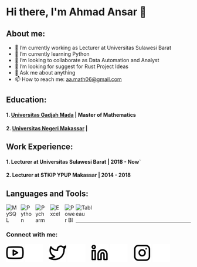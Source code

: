 # Hi there, I'm Ahmad Ansar 👋
## About me:
- 🔭 I’m currently working as Lecturer at Universitas Sulawesi Barat
- 🌱 I’m currently learning Python 
- 👯 I’m looking to collaborate as Data Automation and Analyst
- 🤔 I’m looking for suggest for Rust Project Ideas
- 💬 Ask me about anything
- 📫 How to reach me: aa.math06@gmail.com

## Education:

#### 1. [Universitas Gadjah Mada](https://www.ugm.ac.id) | Master of Mathematics 
#### 2. [Universitas Negeri Makassar](https://www.unm.ac.id) |
   

## Work Experience:
#### 1. Lecturer at Universitas Sulawesi Barat | 2018 - Now`
#### 2. Lecturer at STKIP YPUP Makassar | 2014 - 2018


## Languages and Tools:

[<img align="left" alt="MySQL" width="30px" src="https://cdn.jsdelivr.net/gh/devicons/devicon/icons/mysql/mysql-original.svg" style="padding-right:10px;" />][webdev]
[<img align="left" alt="Python" width="30px" src="https://upload.wikimedia.org/wikipedia/commons/thumb/c/c3/Python-logo-notext.svg/110px-Python-logo-notext.svg.png?20100317150552" style="padding-right:10px;" />][webdev]
[<img align="left" alt="Pycharm" width="30px" src="https://upload.wikimedia.org/wikipedia/commons/thumb/1/1d/PyCharm_Icon.svg/220px-PyCharm_Icon.svg.png" style="padding-right:10px;" />][webdev]
[<img align="left" alt="Excel" width="30px" src="https://is2-ssl.mzstatic.com/image/thumb/Purple126/v4/a8/fd/5a/a8fd5a84-c6f1-355f-3b9f-6e86598efaa3/XCEL.png/1200x630bb.png" style="padding-right:10px;" />][webdev]
[<img align="left" alt="Power BI" width="30px" src="https://powerbi.microsoft.com/pictures/application-logos/svg/powerbi.svg" style="padding-right:0px;" />][webdev]
[<img align="left" alt="Tableau" width="50px" src="https://logos-world.net/wp-content/uploads/2021/10/Tableau-Symbol.png" style="padding-right:10px;" />][webdev]

<br />
<br />

---
### Connect with me:

[![website](./img/youtube-light.svg)](https://www.youtube.com/channel/UCzogb_IWEMauS_-WziMsNXA#gh-light-mode-only)
[![website](./img/youtube-dark.svg)](https://www.youtube.com/channel/UCzogb_IWEMauS_-WziMsNXA#gh-dark-mode-only)
&nbsp;&nbsp;
[![website](./img/twitter-light.svg)](https://twitter.com/anchamath#gh-light-mode-only)
[![website](./img/twitter-dark.svg)](https://twitter.com/anchamath#gh-dark-mode-only)
&nbsp;&nbsp;
[![website](./img/linkedin-light.svg)](https://www.linkedin.com/in/ahmad-ansar/#gh-light-mode-only)
[![website](./img/linkedin-dark.svg)](https://www.linkedin.com/in/ahmad-ansar/#gh-dark-mode-only)
&nbsp;&nbsp;
[![website](./img/instagram-light.svg)](https://www.instagram.com/anchamath/#gh-light-mode-only)
[![website](./img/instagram-dark.svg)](https://www.instagram.com/anchamath/#gh-dark-mode-only)



[webdev]: https://github.com/vincentwidyan/vincentwidyan
